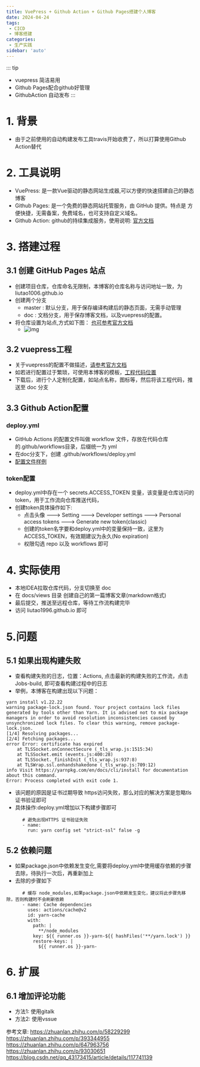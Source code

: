 ```yaml
---
title: VuePress + Github Action + Github Pages搭建个人博客
date: 2024-04-24
tags:
 - CICD
 - 博客搭建
categories:
 - 生产实践
sidebar: 'auto'
---
```


::: tip
* vuepress 简洁易用
* Github Pages配合github好管理
* GithubAction 自动发布
:::

# 1. 背景
- 由于之前使用的自动构建发布工具travis开始收费了，所以打算使用Github Action替代

# 2. 工具说明
- VuePress: 是一款Vue驱动的静态网站生成器,可以方便的快速搭建自己的静态博客
- Github Pages: 是一个免费的静态网站托管服务，由 GitHub 提供。特点是 方便快捷，无需备案，免费域名，也可支持自定义域名。
- Github Action: github的持续集成服务，使用说明: [官方文档](https://docs.github.com/zh/actions)

# 3. 搭建过程

## 3.1 创建 GitHub Pages 站点
- 创建项目仓库，仓库命名无限制，本博客的仓库名称与访问地址一致，为 liutao1006.github.io
- 创建两个分支
  - master : 默认分支，用于保存编译构建后的静态页面，无需手动管理
  - doc :  文档分支，用于保存博客文档，以及vuepress的配置。
- 将仓库设置为站点,方式如下图： [也可参考官方文档](https://docs.github.com/zh/pages/getting-started-with-github-pages/configuring-a-publishing-source-for-your-github-pages-site)
  - ![img](https://raw.githubusercontent.com/liutao1996/images/main/note/CICD/github%E9%85%8D%E7%BD%AE%E7%AB%99%E7%82%B9%E9%A1%B5%E9%9D%A2.jpg)

## 3.2 vuepress工程

- 关于vuepress的配置不做描述，[请参考官方文档](https://vuepress.vuejs.org/zh/guide/page.html)
- 如若进行配置过于繁琐，可使用本博客的模板，[工程代码位置](https://github.com/liutao1996/liutao1996.github.io/releases/tag/vuepress-blog)
- 下载后，进行个人定制化配置，如站点名称，图标等，然后将该工程代码，推送至 doc 分支

## 3.3 Github Action配置

### deploy.yml
- GitHub Actions 的配置文件叫做 workflow 文件，存放在代码仓库的.github/workflows目录，后缀统一为 yml
- 在doc分支下，创建 .github/workflows/deploy.yml
- [配置文件样例](https://github.com/liutao1996/liutao1996.github.io/blob/doc/.github/workflows/deploy.yml)

### token配置
- deploy.yml中存在一个  secrets.ACCESS_TOKEN 变量，该变量是仓库访问的token，用于工作流向仓库推送代码，
- 创建token具体操作如下:
  - 点击头像 ---> Setting ---> Developer settings ---> Personal access tokens ---> Generate new token(classic)
  - 创建的token名字要和deploy.yml中的变量保持一致，这里为ACCESS_TOKEN，有效期建议为永久(No expiration)
  - 权限勾选 repo 以及 workflows 即可


# 4. 实际使用

- 本地IDEA拉取仓库代码，分支切换至 doc
- 在 docs/views 目录 创建自己的第一篇博客文章(markdown格式)
- 最后提交，推送至远程仓库，等待工作流构建完毕
- 访问 liutao1996.github.io 即可

# 5.问题

## 5.1 如果出现构建失败
- 查看构建失败的日志，位置：Actions, 点击最新的构建失败的工作流，点击Jobs-build, 即可查看构建过程中的日志
- 举例，本博客在构建出现以下问题：
```
yarn install v1.22.22
warning package-lock.json found. Your project contains lock files generated by tools other than Yarn. It is advised not to mix package managers in order to avoid resolution inconsistencies caused by unsynchronized lock files. To clear this warning, remove package-lock.json.
[1/4] Resolving packages...
[2/4] Fetching packages...
error Error: certificate has expired
    at TLSSocket.onConnectSecure (_tls_wrap.js:1515:34)
    at TLSSocket.emit (events.js:400:28)
    at TLSSocket._finishInit (_tls_wrap.js:937:8)
    at TLSWrap.ssl.onhandshakedone (_tls_wrap.js:709:12)
info Visit https://yarnpkg.com/en/docs/cli/install for documentation about this command.
Error: Process completed with exit code 1.
```
- 该问题的原因是证书过期导致 https访问失败，那么对应的解决方案是忽略tls证书验证即可
- 具体操作:deploy.yml增加以下构建步骤即可
```
      # 避免出现HTTPS 证书验证失败
      - name:
        run: yarn config set "strict-ssl" false -g
```

## 5.2 依赖问题

- 如果package.json中依赖发生变化,需要将deploy.yml中使用缓存依赖的步骤去除，待执行一次后，再重新加上
- 去除的步骤如下
```
      # 缓存 node_modules,如果package.json中依赖发生变化，建议将此步骤先移除，否则构建时不会刷新依赖
      - name: Cache dependencies
        uses: actions/cache@v2
        id: yarn-cache
        with:
          path: |
            **/node_modules
          key: ${{ runner.os }}-yarn-${{ hashFiles('**/yarn.lock') }}
          restore-keys: |
            ${{ runner.os }}-yarn-
```

# 6. 扩展

## 6.1 增加评论功能

- 方法1: 使用gitalk
- 方法2: 使用vssue

参考文章:
https://zhuanlan.zhihu.com/p/58229299
https://zhuanlan.zhihu.com/p/393344955
https://zhuanlan.zhihu.com/p/647963756
https://zhuanlan.zhihu.com/p/93030651
https://blog.csdn.net/qq_43173415/article/details/117741139

<Vssue/>